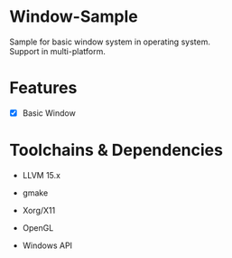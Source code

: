 # Window-Sample
Sample for basic window system in operating system. <br>
Support in multi-platform.

# Features
- [x] Basic Window

# Toolchains & Dependencies
- LLVM 15.x
- gmake

- Xorg/X11
- OpenGL
- Windows API


